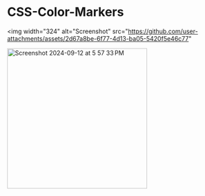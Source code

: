 # CSS-Color-Markers

<img width="324" alt="Screenshot" src="https://github.com/user-attachments/assets/2d67a8be-6f77-4d13-ba05-5420f5e46c77"


<img width="324" alt="Screenshot 2024-09-12 at 5 57 33 PM" src="https://github.com/user-attachments/assets/309fc989-e840-403e-843c-c25e7064d8a9"> 